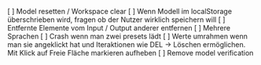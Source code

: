 [ ] Model resetten / Workspace clear
[ ] Wenn Modell im localStorage überschrieben wird, fragen ob der Nutzer wirklich speichern will
[ ] Entfernte Elemente vom Input / Output anderer entfernen
[ ] Mehrere Sprachen
[ ] Crash wenn man zwei presets lädt
[ ] Werte umrahmen wenn man sie angeklickt hat und Iteraktionen wie DEL -> Löschen ermöglichen. Mit Klick auf Freie Fläche markieren aufheben
[ ] Remove model verification